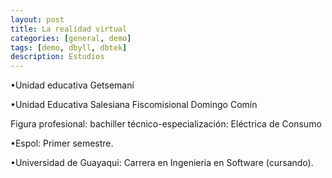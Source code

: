 ```yaml
---
layout: post
title: La realidad virtual
categories: [general, demo]
tags: [demo, dbyll, dbtek]
description: Estudios
---
```



•Unidad educativa Getsemaní


•Unidad Educativa Salesiana Fiscomisional Domingo Comín 


 Figura profesional: bachiller técnico-especialización: Eléctrica de Consumo
 
 
•Espol: Primer semestre. 


•Universidad de Guayaqui: Carrera en Ingenieria en Software (cursando).
